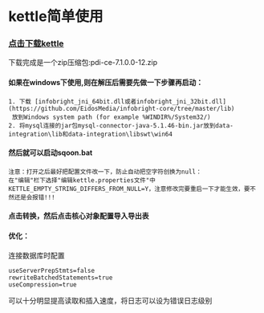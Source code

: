 # kettle简单使用
### [点击下载kettle](https://sourceforge.net/projects/pentaho/files/Data%20Integration/7.1/pdi-ce-7.1.0.0-12.zip/download) </br>
下载完成是一个zip压缩包:pdi-ce-7.1.0.0-12.zip
#### 如果在windows下使用,则在解压后需要先做一下步骤再启动：
	1. 下载 [infobright_jni_64bit.dll或者infobright_jni_32bit.dll](https://github.com/EidosMedia/infobright-core/tree/master/lib)
	 放到Windows system path (for example %WINDIR%/System32/)
	2. 将mysql连接的jar包mysql-connector-java-5.1.46-bin.jar放到data-integration\lib和data-integration\libswt\win64
#### 然后就可以启动sqoon.bat
	注意：打开之后最好把配置文件改一下，防止自动把空字符创换为null：
	在"编辑"栏下选择"编辑kettle.properties文件"中KETTLE_EMPTY_STRING_DIFFERS_FROM_NULL=Y，注意修改完要重启一下才能生效，要不然还是会报错!!!
#### 点击转换，然后点击核心对象配置导入导出表
#### 优化：
连接数据库时配置
```
useServerPrepStmts=false
rewriteBatchedStatements=true
useCompression=true
```
可以十分明显提高读取和插入速度，将日志可以设为错误日志级别
